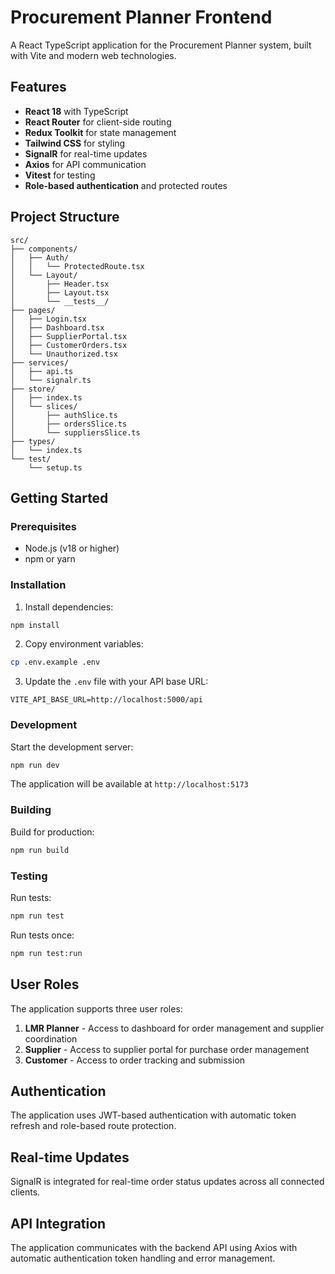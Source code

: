 # Procurement Planner Frontend

A React TypeScript application for the Procurement Planner system, built with Vite and modern web technologies.

## Features

- **React 18** with TypeScript
- **React Router** for client-side routing
- **Redux Toolkit** for state management
- **Tailwind CSS** for styling
- **SignalR** for real-time updates
- **Axios** for API communication
- **Vitest** for testing
- **Role-based authentication** and protected routes

## Project Structure

```
src/
├── components/
│   ├── Auth/
│   │   └── ProtectedRoute.tsx
│   └── Layout/
│       ├── Header.tsx
│       ├── Layout.tsx
│       └── __tests__/
├── pages/
│   ├── Login.tsx
│   ├── Dashboard.tsx
│   ├── SupplierPortal.tsx
│   ├── CustomerOrders.tsx
│   └── Unauthorized.tsx
├── services/
│   ├── api.ts
│   └── signalr.ts
├── store/
│   ├── index.ts
│   └── slices/
│       ├── authSlice.ts
│       ├── ordersSlice.ts
│       └── suppliersSlice.ts
├── types/
│   └── index.ts
└── test/
    └── setup.ts
```

## Getting Started

### Prerequisites

- Node.js (v18 or higher)
- npm or yarn

### Installation

1. Install dependencies:
```bash
npm install
```

2. Copy environment variables:
```bash
cp .env.example .env
```

3. Update the `.env` file with your API base URL:
```
VITE_API_BASE_URL=http://localhost:5000/api
```

### Development

Start the development server:
```bash
npm run dev
```

The application will be available at `http://localhost:5173`

### Building

Build for production:
```bash
npm run build
```

### Testing

Run tests:
```bash
npm run test
```

Run tests once:
```bash
npm run test:run
```

## User Roles

The application supports three user roles:

1. **LMR Planner** - Access to dashboard for order management and supplier coordination
2. **Supplier** - Access to supplier portal for purchase order management
3. **Customer** - Access to order tracking and submission

## Authentication

The application uses JWT-based authentication with automatic token refresh and role-based route protection.

## Real-time Updates

SignalR is integrated for real-time order status updates across all connected clients.

## API Integration

The application communicates with the backend API using Axios with automatic authentication token handling and error management.